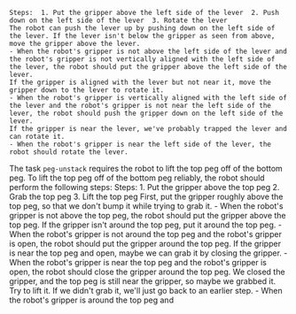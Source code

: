 
    Steps:  1. Put the gripper above the left side of the lever  2. Push down on the left side of the lever  3. Rotate the lever
    The robot can push the lever up by pushing down on the left side of the lever. If the lever isn't below the gripper as seen from above, move the gripper above the lever.
    - When the robot's gripper is not above the left side of the lever and the robot's gripper is not vertically aligned with the left side of the lever, the robot should put the gripper above the left side of the lever.
    If the gripper is aligned with the lever but not near it, move the gripper down to the lever to rotate it.
    - When the robot's gripper is vertically aligned with the left side of the lever and the robot's gripper is not near the left side of the lever, the robot should push the gripper down on the left side of the lever.
    If the gripper is near the lever, we've probably trapped the lever and can rotate it.
    - When the robot's gripper is near the left side of the lever, the robot should rotate the lever.

The task `peg-unstack` requires the robot to lift the top peg off of the bottom peg.
To lift the top peg off of the bottom peg reliably, the robot should perform the following steps:
    Steps:  1. Put the gripper above the top peg  2. Grab the top peg  3. Lift the top peg
    First, put the gripper roughly above the top peg, so that we don't bump it while trying to grab it.
    - When the robot's gripper is not above the top peg, the robot should put the gripper above the top peg.
    If the gripper isn't around the top peg, put it around the top peg.
    - When the robot's gripper is not around the top peg and the robot's gripper is open, the robot should put the gripper around the top peg.
    If the gripper is near the top peg and open, maybe we can grab it by closing the gripper.
    - When the robot's gripper is near the top peg and the robot's gripper is open, the robot should close the gripper around the top peg.
    We closed the gripper, and the top peg is still near the gripper, so maybe we grabbed it. Try to lift it. If we didn't grab it, we'll just go back to an earlier step.
    - When the robot's gripper is around the top peg and